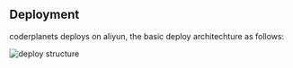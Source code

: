 
## Deployment

coderplanets deploys on aliyun, the basic deploy architechture as follows:

![deploy structure](https://github.com/mydearxym/groupher_server/blob/dev/docs/snapshots/deployment.png)

